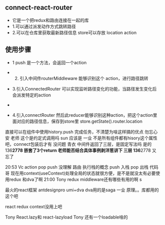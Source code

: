 ## connect-react-router
- 它是一个把redux和路由连接在一起的库
- 1.可以通过派发动作方式跳转路径
- 2.可以在仓库里获取最新路径信息   store可以存放 location action

## 使用步骤
- 1 push 是一个方法，会返回一个action
- 2. 引入中间件routerMiddleware 能够识别这个 action，进行路径跳转



- 3.引入ConnectedRouter 可以实现监听路径变化的功能，当路径发生变化后会派发特定的action
- 
- 4.引入connectRouter 然后此reducer能够识别这种action，把这个action里面对应的路径信息，保存到store里 store.getState().router.location



直接可以在组件中使用history.push 完成任务，不清楚为啥这样搞的优点 
勿忘心安
老师 这个是约定式调用吗 
sun
应该是 
一业
不是所有组件都有hisory这个属性吧，connect包装后才有 
没问题 
青衣
中间件返回了三层，是固定写法吗 是的
136****2778
嵌套了3个return 老师能否结合具体事例剥洋葱讲下 
三层
136****2778
又忘了  

20:53
Vc
action  pop  push 没理解 
路由 执行栈的概念
push 入栈
pop 出栈
代码哥
现在用context(useContext)处理全局的状态就很方便，是不是就没太有必要使用redux 和dva了啊 
21:00
Tony
redux middleware还有哪些有用的啊 s

最火的react框架 antdesignpro
umi+dva
dva用的是saga
一业
原理。。库都用的这个吧 

react redux context没用上吧 



Tony
React.lazy和 react-lazyload 
Tony
还有一个loadable啥的 